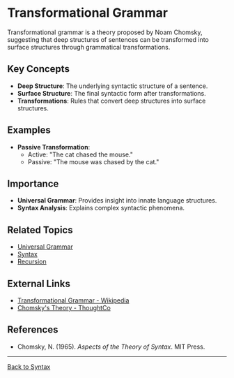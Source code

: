 # Transformational Grammar

Transformational grammar is a theory proposed by Noam Chomsky, suggesting that deep structures of sentences can be transformed into surface structures through grammatical transformations.

## Key Concepts

- **Deep Structure**: The underlying syntactic structure of a sentence.
- **Surface Structure**: The final syntactic form after transformations.
- **Transformations**: Rules that convert deep structures into surface structures.

## Examples

- **Passive Transformation**:
  - Active: "The cat chased the mouse."
  - Passive: "The mouse was chased by the cat."

## Importance

- **Universal Grammar**: Provides insight into innate language structures.
- **Syntax Analysis**: Explains complex syntactic phenomena.

## Related Topics

- [Universal Grammar](Universal-Grammar.md)
- [Syntax](Syntax.md)
- [Recursion](Recursion.md)

## External Links

- [Transformational Grammar - Wikipedia](https://en.wikipedia.org/wiki/Transformational_grammar)
- [Chomsky's Theory - ThoughtCo](https://www.thoughtco.com/chomskys-transformational-grammar-1690509)

## References

- Chomsky, N. (1965). *Aspects of the Theory of Syntax*. MIT Press.

---

[Back to Syntax](README.md)
